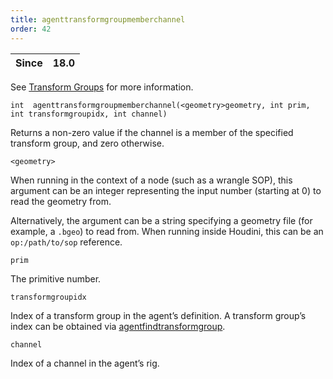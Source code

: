 ```yaml
---
title: agenttransformgroupmemberchannel
order: 42
---
```

| Since | 18.0 |
| --- | --- |
See [Transform Groups](../../crowds/agents.html#xformgroups) for more information.

`int  agenttransformgroupmemberchannel(<geometry>geometry, int prim, int transformgroupidx, int channel)`

Returns a non-zero value if the channel is a member of the specified transform group, and zero otherwise.

`<geometry>`

When running in the context of a node (such as a wrangle SOP), this argument can be an integer representing the input number (starting at 0) to read the geometry from.

Alternatively, the argument can be a string specifying a geometry file (for example, a `.bgeo`) to read from. When running inside Houdini, this can be an `op:/path/to/sop` reference.

`prim`

The primitive number.

`transformgroupidx`

Index of a transform group in the agent’s definition.
A transform group’s index can be obtained via [agentfindtransformgroup](./agentfindtransformgroup "Finds the index of a transform group in an agent’s definition.").

`channel`

Index of a channel in the agent’s rig.
